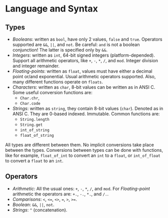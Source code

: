Language and Syntax
===================

Types
-----

 - _Booleans_:
   written as `bool`, have only 2 values, `false` and `true`.
   Operators supported are `&&`, `||`, and `not`.
   Be careful:  `and` is not a boolean conjunction!
   The latter is specified only by `&&`.
 - _Integers_:
   written as `int`, 64-bit signed integers (platform-depended).
   Support all arithmetic operators, like `+`, `-`, `*`, `/`, and `mod`.
   Integer division and integer remainder.
 - _Floating-points_:
   written as `float`, values must have either a decimal point or/and
   exponential.  Usual arithmetic operators supported.
   Also, many different functions operate on `floats`.
 - _Characters_:
   written as `char`, 8-bit values can be written as in ANSI C.
   Some useful conversion functions are:
   * `Char.chr`,
   * `Char.code`
 - _Strings_:
   written as `string`, they contain 8-bit values (`char`).
   Denoted as in ANSI C.  They are 0-based indexed.  Immutable.
   Common functions are:
   * `String.length`
   * `String.get`
   * `int_of_string`
   * `float_of_string`

All types are different between them.  No implicit conversions take place
between the types.  Conversions between types can be done with functions,
like for example, `float_of_int` to convert an `int` to a `float`, or
`int_of_float` to convert a `float` to an `int`.


Operators
---------

 - _Arithmetic_:
   All the usual ones: `+`, `-`, `*`, `/`, and `mod`.
   For _Floating-point_ arithmetic the operators are:
   `+.`, `-.`, `*.`, and `/.`.
 - _Comparisons_:
   `<`, `<=`, `<>`, `=`, `>`, `>=`.
 - _Boolean_:
   `&&`, `||`, `not`.
 - _Strings_:
   `^` (concatenation).
